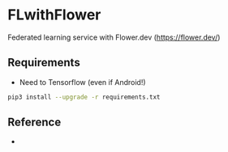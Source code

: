 # FLwithFlower
Federated learning service with Flower.dev (https://flower.dev/)

## Requirements

- Need to Tensorflow (even if Android!)

```bash
pip3 install --upgrade -r requirements.txt
```

## Reference

- 

